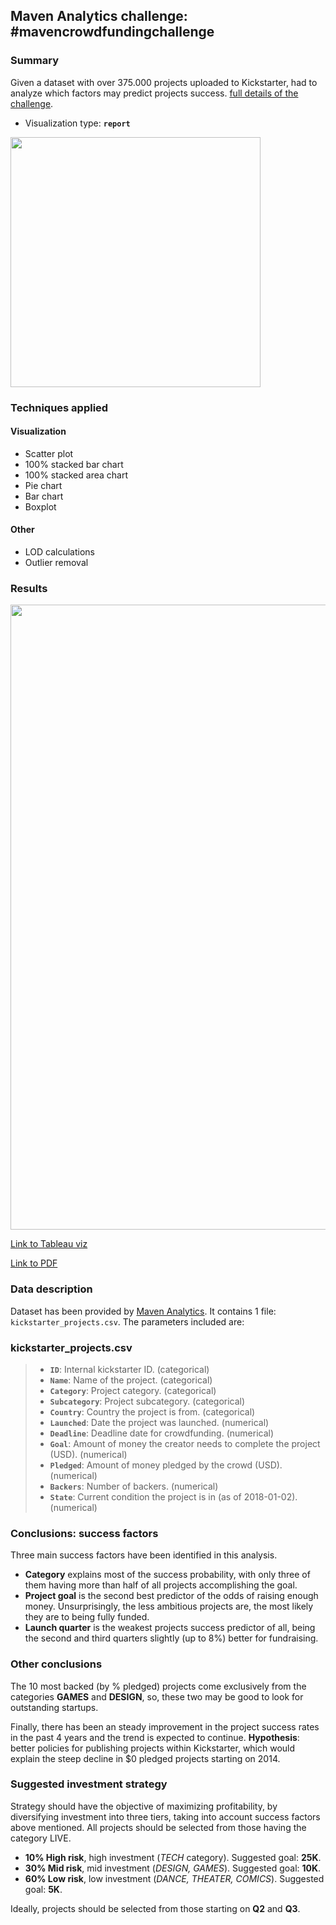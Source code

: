 ## Maven Analytics challenge: #mavencrowdfundingchallenge

### Summary
Given a dataset with over 375.000 projects uploaded to Kickstarter, had to analyze which factors may predict projects success. [full details of the challenge](https://www.mavenanalytics.io/blog/maven-crowdfunding-challenge?utm_source=linkedin&utm_campaign=mavencrowdfundingchallenge_li_maven).
- Visualization type: **`report`**

<div class="img-left"><img src="https://user-images.githubusercontent.com/52865532/129091636-c7faaeba-9112-43c3-8381-8fdce79c5659.jpg" width="400"></div>

### Techniques applied

#### Visualization

- Scatter plot
- 100% stacked bar chart
- 100% stacked area chart
- Pie chart
- Bar chart
- Boxplot

#### Other
- LOD calculations
- Outlier removal

### Results

<div class="img-left"><img src="https://i.imgur.com/S3UuZWK.png" width="1000"></div>

[Link to Tableau viz](https://public.tableau.com/app/profile/gonzalo3304/viz/Kickstarter_16228395867440/Dashboard1)

[Link to PDF](https://drive.google.com/file/d/1day1huyMf7Z8D3zEOljj7dLH_E4g78Uk/view?usp=sharing)

### Data description

Dataset has been provided by [Maven Analytics](https://www.mavenanalytics.io/data-playground). It contains 1 file: `kickstarter_projects.csv`. The parameters included are:

### kickstarter_projects.csv
> - **`ID`**: Internal kickstarter ID. (categorical)
> - **`Name`**: Name of the project. (categorical)
> - **`Category`**: Project category. (categorical)
> - **`Subcategory`**: Project subcategory. (categorical)
> - **`Country`**: Country the project is from. (categorical)
> - **`Launched`**: Date the project was launched. (numerical)
> - **`Deadline`**: Deadline date for crowdfunding. (numerical)
> - **`Goal`**: Amount of money the creator needs to complete the project (USD). (numerical)
> - **`Pledged`**: Amount of money pledged by the crowd (USD). (numerical)
> - **`Backers`**: Number of backers. (numerical)
> - **`State`**: Current condition the project is in (as of 2018-01-02). (numerical)


### Conclusions: success factors

Three main success factors have been identified in this analysis.
- **Category** explains most of the success probability, with only three of them having more than half of all projects accomplishing the goal.
- **Project goal** is the second best predictor of the odds of raising enough money. Unsurprisingly, the less ambitious projects are, the most likely they are to being fully funded.
- **Launch quarter** is the weakest projects success predictor of all, being the second and third quarters slightly (up to 8%) better for fundraising.

### Other conclusions
The 10 most backed (by % pledged) projects come exclusively from the categories **GAMES** and **DESIGN**, so, these two may be good to look for outstanding startups.

Finally, there has been an steady improvement in the project success rates in the past 4 years and the trend is expected to continue. **Hypothesis**: better policies for publishing projects within Kickstarter, which would explain the steep decline in $0 pledged projects starting on 2014.

### Suggested investment strategy
Strategy should have the objective of maximizing profitability, by diversifying investment into three tiers, taking into account success factors above mentioned. All projects should be selected from those having the category LIVE.
- **10% High risk**, high investment (*TECH* category). Suggested goal: **25K**.
- **30% Mid risk**, mid investment (*DESIGN, GAMES*). Suggested goal: **10K**.
- **60% Low risk**, low investment (*DANCE, THEATER, COMICS*). Suggested goal: **5K**.

Ideally, projects should be selected from those starting on **Q2** and **Q3**.

